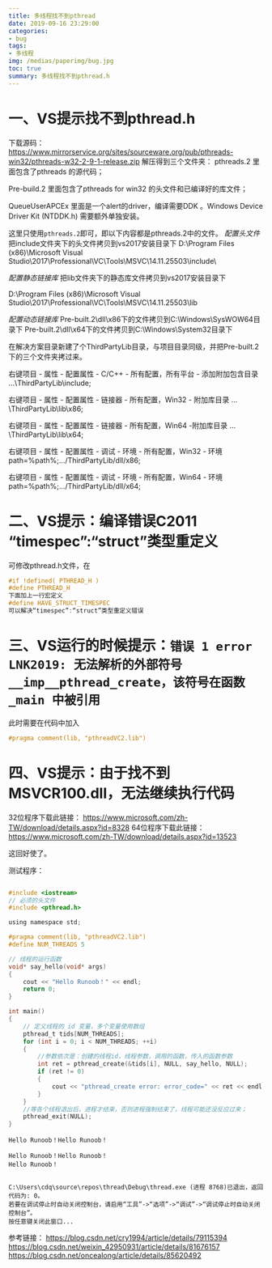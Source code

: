 ```yaml
---
title: 多线程找不到pthread
date: 2019-09-16 23:29:00
categories:
- bug
tags:
- 多线程
img: /medias/paperimg/bug.jpg
toc: true
summary: 多线程找不到pthread.h
---
```


# 一、VS提示找不到pthread.h

下载源码：
https://www.mirrorservice.org/sites/sourceware.org/pub/pthreads-win32/pthreads-w32-2-9-1-release.zip
解压得到三个文件夹：
pthreads.2 里面包含了pthreads 的源代码；

Pre-build.2 里面包含了pthreads for win32 的头文件和已编译好的库文件；

QueueUserAPCEx 里面是一个alert的driver，编译需要DDK 。Windows Device Driver Kit (NTDDK.h) 需要额外单独安装。

这里只使用`pthreads.2`即可，即以下内容都是pthreads.2中的文件。
*配置头文件*
把include文件夹下的头文件拷贝到vs2017安装目录下
D:\Program Files (x86)\Microsoft Visual Studio\2017\Professional\VC\Tools\MSVC\14.11.25503\include\

*配置静态链接库*
把lib文件夹下的静态库文件拷贝到vs2017安装目录下

D:\Program Files (x86)\Microsoft Visual Studio\2017\Professional\VC\Tools\MSVC\14.11.25503\lib

*配置动态链接库*
Pre-built.2\dll\x86下的文件拷贝到C:\Windows\SysWOW64目录下
Pre-built.2\dll\x64下的文件拷贝到C:\Windows\System32目录下

在解决方案目录新建了个ThirdPartyLib目录，与项目目录同级，并把Pre-built.2下的三个文件夹拷过来。

右键项目 - 属性 - 配置属性 - C/C++ - 所有配置，所有平台 - 添加附加包含目录
…\ThirdPartyLib\include;

右键项目 - 属性 - 配置属性 - 链接器 - 所有配置，Win32 - 附加库目录
…\ThirdPartyLib\lib\x86;

右键项目 - 属性 - 配置属性 - 链接器 - 所有配置，Win64 -附加库目录
…\ThirdPartyLib\lib\x64;

右键项目 - 属性 - 配置属性 - 调试 - 环境 - 所有配置，Win32 - 环境
path=%path%;…/ThirdPartyLib/dll/x86;

右键项目 - 属性 - 配置属性 - 调试 - 环境 - 所有配置，Win64 - 环境
path=%path%;…/ThirdPartyLib/dll/x64;


# 二、VS提示：编译错误C2011 “timespec”:“struct”类型重定义

可修改pthread.h文件，在
```c
#if !defined( PTHREAD_H )
#define PTHREAD_H
下面加上一行宏定义
#define HAVE_STRUCT_TIMESPEC
可以解决“timespec”:“struct”类型重定义错误
```

# 三、VS运行的时候提示：`错误 1 error LNK2019: 无法解析的外部符号 __imp__pthread_create，该符号在函数 _main 中被引用`

此时需要在代码中加入
```c
#pragma comment(lib, "pthreadVC2.lib")
```

# 四、VS提示：由于找不到MSVCR100.dll，无法继续执行代码
32位程序下载此链接：
https://www.microsoft.com/zh-TW/download/details.aspx?id=8328
64位程序下载此链接：
https://www.microsoft.com/zh-TW/download/details.aspx?id=13523

这回好使了。

测试程序：
```c

#include <iostream>
// 必须的头文件
#include <pthread.h>

using namespace std;

#pragma comment(lib, "pthreadVC2.lib")
#define NUM_THREADS 5

// 线程的运行函数
void* say_hello(void* args)
{
	cout << "Hello Runoob！" << endl;
	return 0;
}

int main()
{
	// 定义线程的 id 变量，多个变量使用数组
	pthread_t tids[NUM_THREADS];
	for (int i = 0; i < NUM_THREADS; ++i)
	{
		//参数依次是：创建的线程id，线程参数，调用的函数，传入的函数参数
		int ret = pthread_create(&tids[i], NULL, say_hello, NULL);
		if (ret != 0)
		{
			cout << "pthread_create error: error_code=" << ret << endl;
		}
	}
	//等各个线程退出后，进程才结束，否则进程强制结束了，线程可能还没反应过来；
	pthread_exit(NULL);
}
```
```
Hello Runoob！Hello Runoob！

Hello Runoob！Hello Runoob！
Hello Runoob！


C:\Users\cdq\source\repos\thread\Debug\thread.exe (进程 8768)已退出，返回代码为: 0。
若要在调试停止时自动关闭控制台，请启用“工具”->“选项”->“调试”->“调试停止时自动关闭控制台”。
按任意键关闭此窗口...
```

参考链接：
https://blog.csdn.net/cry1994/article/details/79115394
https://blog.csdn.net/weixin_42950931/article/details/81676157
https://blog.csdn.net/oncealong/article/details/85620492